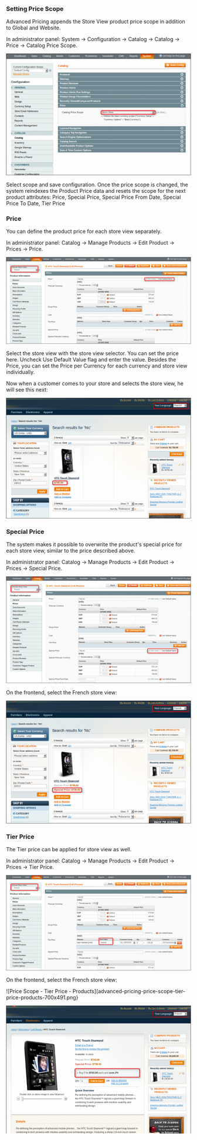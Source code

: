 ### Setting Price Scope

Advanced Pricing appends the Store View product price scope in addition to Global and Website.

In administrator panel: System -> Configuration -> Catalog -> Catalog -> Price -> Catalog Price Scope.

![Price Scope - Configuration - Catalog - Price - Catalog Price Scope](advanced-pricing-price-scope-configuration-catalog-price-catalog-price-scope-700x459.png) 

Select scope and save configuration. Once the price scope is changed, the system reindexes the Product Price data and resets the scope for the next product attributes: Price, Special Price, Special Price From Date, Special Price To Date, Tier Price

### Price

You can define the product price for each store view separately.

In administrator panel: Catalog -> Manage Products -> Edit Product -> Prices -> Price.

![Price Scope - Price - Manage Products - Edit Product - Prices](advanced-pricing-price-scope-manage-products-edit-product-prices-700x328.png) 

Select the store view with the store view selector. You can set the price here. Uncheck Use Default Value flag and enter the value. Besides the Price, you can set the Price per Currency for each currency and store view individually.

Now when a customer comes to your store and selects the store view, he will see this next:

![Price Scope - Price - Products](advanced-pricing-price-scope-price-products-700x455.png)

### Special Price

The system makes it possible to overwrite the product's special price for each store view, similar to the price described above.

In administrator panel: Catalog -> Manage Products -> Edit Product -> Prices -> Special Price.

![Price Scope - Special Price - Manage Products - Edit Product - Prices](advanced-pricing-price-scope-special-price-manage-products-edit-product-prices-700x403.png) 

On the frontend, select the French store view:

![Price Scope - Special Price - Products](advanced-pricing-price-scope-special-price-products-700x463.png)

### Tier Price

The Tier price can be applied for store view as well.

In administrator panel: Catalog -> Manage Products -> Edit Product -> Prices -> Tier Price.

![Price Scope - Tier Price - Manage Products - Edit Product - Prices](advanced-pricing-price-scope-tier-price-manage-products-edit-product-prices-700x360.png) 

On the frontend, select the French store view:

![Price Scope - Tier Price - Products](advanced-pricing-price-scope-tier-price-products-700x491.png} 

![Price Scope - Tier Price - Product](advanced-pricing-price-scope-tier-price-product-700x483.png)


